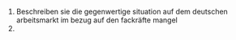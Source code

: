 1. Beschreiben sie die gegenwertige situation auf dem deutschen arbeitsmarkt im bezug auf den fackräfte mangel
2. 
